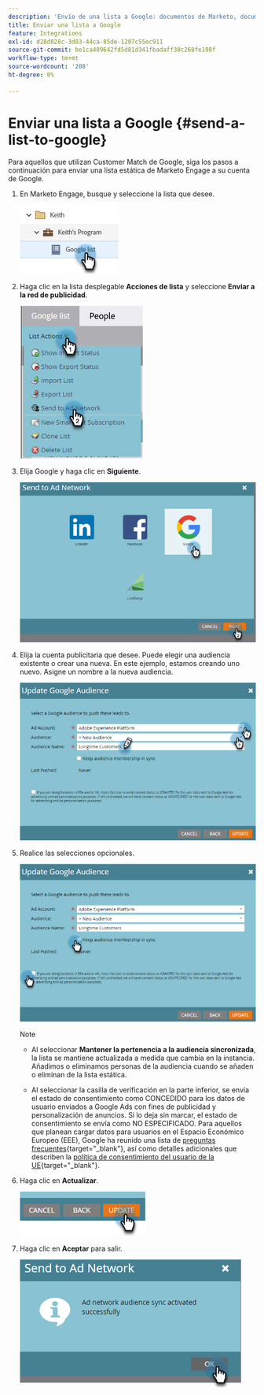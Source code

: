 ```yaml
---
description: 'Envío de una lista a Google: documentos de Marketo, documentación del producto'
title: Enviar una lista a Google
feature: Integrations
exl-id: d28d828c-3d83-44ca-85de-1207c55ec911
source-git-commit: be1ca409642fd5d81d341fbadaff38c268fe198f
workflow-type: tm+mt
source-wordcount: '208'
ht-degree: 0%

---
```


# Enviar una lista a Google {#send-a-list-to-google}

Para aquellos que utilizan Customer Match de Google, siga los pasos a continuación para enviar una lista estática de Marketo Engage a su cuenta de Google.

1. En Marketo Engage, busque y seleccione la lista que desee.

   ![](assets/send-a-list-to-google-1.png)

1. Haga clic en la lista desplegable **Acciones de lista** y seleccione **Enviar a la red de publicidad**.

   ![](assets/send-a-list-to-google-2.png)

1. Elija Google y haga clic en **Siguiente**.

   ![](assets/send-a-list-to-google-3.png)

1. Elija la cuenta publicitaria que desee. Puede elegir una audiencia existente o crear una nueva. En este ejemplo, estamos creando uno nuevo. Asigne un nombre a la nueva audiencia.

   ![](assets/send-a-list-to-google-4.png)

1. Realice las selecciones opcionales.

   ![](assets/send-a-list-to-google-5.png)

   >[!NOTE]
   >
   >* Al seleccionar **Mantener la pertenencia a la audiencia sincronizada**, la lista se mantiene actualizada a medida que cambia en la instancia. Añadimos o eliminamos personas de la audiencia cuando se añaden o eliminan de la lista estática.
   >
   >* Al seleccionar la casilla de verificación en la parte inferior, se envía el estado de consentimiento como CONCEDIDO para los datos de usuario enviados a Google Ads con fines de publicidad y personalización de anuncios. Si lo deja sin marcar, el estado de consentimiento se envía como NO ESPECIFICADO. Para aquellos que planean cargar datos para usuarios en el Espacio Económico Europeo (EEE), Google ha reunido una lista de [preguntas frecuentes](https://support.google.com/google-ads/answer/14310715){target="_blank"}, así como detalles adicionales que describen la [política de consentimiento del usuario de la UE](https://www.google.com/about/company/user-consent-policy/){target="_blank"}.

1. Haga clic en **Actualizar**.

   ![](assets/send-a-list-to-google-6.png)

1. Haga clic en **Aceptar** para salir.

   ![](assets/send-a-list-to-google-7.png)
